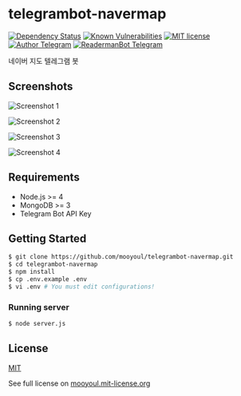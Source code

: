 # telegrambot-navermap
[![Dependency Status](https://david-dm.org/mooyoul/telegrambot-navermap.svg)](https://david-dm.org/mooyoul/telegrambot-navermap) [![Known Vulnerabilities](https://snyk.io/test/github/mooyoul/telegrambot-navermap/badge.svg)](https://snyk.io/test/github/mooyoul/telegrambot-navermap) [![MIT license](http://img.shields.io/badge/license-MIT-blue.svg)](http://mooyoul.mit-license.org/)
[![Author Telegram](https://img.shields.io/badge/Telegram-%40mooyoul-blue.svg)](https://telegram.me/mooyoul) [![ReadermanBot Telegram](https://img.shields.io/badge/Telegram-%40NaverMapBot-blue.svg)](https://telegram.me/NaverMapBot)

네이버 지도 텔레그램 봇

## Screenshots

![Screenshot 1](https://raw.githubusercontent.com/mooyoul/telegrambot-navermap/master/images/navermapbot_01.png)

![Screenshot 2](https://raw.githubusercontent.com/mooyoul/telegrambot-navermap/master/images/navermapbot_02.png)

![Screenshot 3](https://raw.githubusercontent.com/mooyoul/telegrambot-navermap/master/images/navermapbot_03.png)

![Screenshot 4](https://raw.githubusercontent.com/mooyoul/telegrambot-navermap/master/images/navermapbot_04.png)


## Requirements

* Node.js >= 4
* MongoDB >= 3
* Telegram Bot API Key

## Getting Started
```bash
$ git clone https://github.com/mooyoul/telegrambot-navermap.git
$ cd telegrambot-navermap
$ npm install
$ cp .env.example .env
$ vi .env # You must edit configurations!
```

### Running server
```bash
$ node server.js
```

## License
[MIT](LICENSE)

See full license on [mooyoul.mit-license.org](http://mooyoul.mit-license.org/)